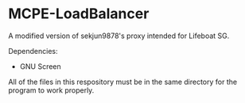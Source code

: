 MCPE-LoadBalancer
=================

A modified version of sekjun9878's proxy intended for Lifeboat SG.

Dependencies:
- GNU Screen

All of the files in this respository must be in the same directory for the program to work properly.